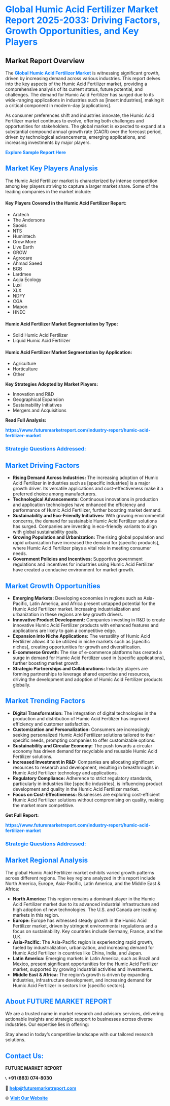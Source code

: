 <h1 style="color: #007BFF;">Global Humic Acid Fertilizer Market Report 2025-2033: Driving Factors, Growth Opportunities, and Key Players</h1>

<section id="overview">
<h2>Market Report Overview</h2>
<p>The <a href="https://www.futuremarketreport.com/industry-report/humic-acid-fertilizer-market" style="color: #007BFF; text-decoration: none;"><strong>Global Humic Acid Fertilizer Market</strong></a> is witnessing significant growth, driven by increasing demand across various industries. This report delves into the key aspects of the Humic Acid Fertilizer market, providing a comprehensive analysis of its current status, future potential, and challenges. The demand for Humic Acid Fertilizer has surged due to its wide-ranging applications in industries such as [insert industries], making it a critical component in modern-day [applications].</p>
<p>As consumer preferences shift and industries innovate, the Humic Acid Fertilizer market continues to evolve, offering both challenges and opportunities for stakeholders. The global market is expected to expand at a substantial compound annual growth rate (CAGR) over the forecast period, driven by technological advancements, emerging applications, and increasing investments by major players.</p>
</section>

<section id="overview">
<p><a href="https://www.futuremarketreport.com/request-sample/reportId=106048" style="color: #007BFF; text-decoration: none;"><strong>Explore Sample Report Here</strong></a></p>
</section>

<section id="key-players">
<h2 style="color: #007BFF;">Market Key Players Analysis</h2>
<p>The Humic Acid Fertilizer market is characterized by intense competition among key players striving to capture a larger market share. Some of the leading companies in the market include:</p>
<h4>Key Players Covered in the Humic Acid Fertilizer Report:</h4>
<ul><li>Arctech</li><li>The Andersons</li><li>Saosis</li><li>NTS</li><li>Humintech</li><li>Grow More</li><li>Live Earth</li><li>GROW</li><li>Agrocare</li><li>Ahmad Saeed</li><li>BGB</li><li>Lardmee</li><li>Aojia Ecology</li><li>Luxi</li><li>XLX</li><li>NDFY</li><li>CGA</li><li>Mapon</li><li>HNEC</li></ul>
<h4>Humic Acid Fertilizer Market Segmentation by Type:</h4>
<ul><li>Solid Humic Acid Fertilizer</li><li>Liquid Humic Acid Fertilizer</li></ul>

<h4>Humic Acid Fertilizer Market Segmentation by Application:</h4>
<ul><li>Agriculture</li><li>Horticulture</li><li>Other</li></ul>
<p><strong>Key Strategies Adopted by Market Players:</strong></p>
<ul>
<li>Innovation and R&D</li>
<li>Geographical Expansion</li>
<li>Sustainability Initiatives</li>
<li>Mergers and Acquisitions</li>
</ul>
</section>

<section>
<p><strong>Read Full Analysis: </strong></p><a href="https://www.futuremarketreport.com/industry-report/humic-acid-fertilizer-market" style="color: #007BFF; text-decoration: none;"><strong>https://www.futuremarketreport.com/industry-report/humic-acid-fertilizer-market</strong></a>
<h3 style="color: #007BFF;">Strategic Questions Addressed:</h3>
</section>

<section id="driving-factors">
<h2 style="color: #007BFF;">Market Driving Factors</h2>
<ul>
<li><strong>Rising Demand Across Industries:</strong> The increasing adoption of Humic Acid Fertilizer in industries such as [specific industries] is a major growth driver. Its versatile applications and cost-effectiveness make it a preferred choice among manufacturers.</li>
<li><strong>Technological Advancements:</strong> Continuous innovations in production and application technologies have enhanced the efficiency and performance of Humic Acid Fertilizer, further boosting market demand.</li>
<li><strong>Sustainability and Eco-Friendly Initiatives:</strong> With growing environmental concerns, the demand for sustainable Humic Acid Fertilizer solutions has surged. Companies are investing in eco-friendly variants to align with global sustainability goals.</li>
<li><strong>Growing Population and Urbanization:</strong> The rising global population and rapid urbanization have increased the demand for [specific products], where Humic Acid Fertilizer plays a vital role in meeting consumer needs.</li>
<li><strong>Government Policies and Incentives:</strong> Supportive government regulations and incentives for industries using Humic Acid Fertilizer have created a conducive environment for market growth.</li>
</ul>
</section>

<section id="growth-opportunities">
<h2 style="color: #007BFF;">Market Growth Opportunities</h2>
<ul>
<li><strong>Emerging Markets:</strong> Developing economies in regions such as Asia-Pacific, Latin America, and Africa present untapped potential for the Humic Acid Fertilizer market. Increasing industrialization and urbanization in these regions are key growth drivers.</li>
<li><strong>Innovative Product Development:</strong> Companies investing in R&D to create innovative Humic Acid Fertilizer products with enhanced features and applications are likely to gain a competitive edge.</li>
<li><strong>Expansion into Niche Applications:</strong> The versatility of Humic Acid Fertilizer allows it to be utilized in niche markets such as [specific niches], creating opportunities for growth and diversification.</li>
<li><strong>E-commerce Growth:</strong> The rise of e-commerce platforms has created a surge in demand for Humic Acid Fertilizer used in [specific applications], further boosting market growth.</li>
<li><strong>Strategic Partnerships and Collaborations:</strong> Industry players are forming partnerships to leverage shared expertise and resources, driving the development and adoption of Humic Acid Fertilizer products globally.</li>
</ul>
</section>

<section id="trending-factors">
<h2 style="color: #007BFF;">Market Trending Factors</h2>
<ul>
<li><strong>Digital Transformation:</strong> The integration of digital technologies in the production and distribution of Humic Acid Fertilizer has improved efficiency and customer satisfaction.</li>
<li><strong>Customization and Personalization:</strong> Consumers are increasingly seeking personalized Humic Acid Fertilizer solutions tailored to their specific needs, prompting companies to offer customizable options.</li>
<li><strong>Sustainability and Circular Economy:</strong> The push towards a circular economy has driven demand for recyclable and reusable Humic Acid Fertilizer solutions.</li>
<li><strong>Increased Investment in R&D:</strong> Companies are allocating significant resources to research and development, resulting in breakthroughs in Humic Acid Fertilizer technology and applications.</li>
<li><strong>Regulatory Compliance:</strong> Adherence to strict regulatory standards, particularly in industries like [specific industries], is influencing product development and quality in the Humic Acid Fertilizer market.</li>
<li><strong>Focus on Cost-Effectiveness:</strong> Businesses are exploring cost-efficient Humic Acid Fertilizer solutions without compromising on quality, making the market more competitive.</li>
</ul>
</section>

<section>
<p><strong>Get Full Report: </strong></p><a href="https://www.futuremarketreport.com/industry-report/humic-acid-fertilizer-market" style="color: #007BFF; text-decoration: none;"><strong>https://www.futuremarketreport.com/industry-report/humic-acid-fertilizer-market</strong></a>
<h3 style="color: #007BFF;">Strategic Questions Addressed:</h3>
</section>


<section id="regional-analysis">
<h2 style="color: #007BFF;">Market Regional Analysis</h2>
<p>The global Humic Acid Fertilizer market exhibits varied growth patterns across different regions. The key regions analyzed in this report include North America, Europe, Asia-Pacific, Latin America, and the Middle East & Africa:</p>
<ul>
<li><strong>North America:</strong> This region remains a dominant player in the Humic Acid Fertilizer market due to its advanced industrial infrastructure and high adoption of new technologies. The U.S. and Canada are leading markets in this region.</li>
<li><strong>Europe:</strong> Europe has witnessed steady growth in the Humic Acid Fertilizer market, driven by stringent environmental regulations and a focus on sustainability. Key countries include Germany, France, and the U.K.</li>
<li><strong>Asia-Pacific:</strong> The Asia-Pacific region is experiencing rapid growth, fueled by industrialization, urbanization, and increasing demand for Humic Acid Fertilizer in countries like China, India, and Japan.</li>
<li><strong>Latin America:</strong> Emerging markets in Latin America, such as Brazil and Mexico, present significant opportunities for the Humic Acid Fertilizer market, supported by growing industrial activities and investments.</li>
<li><strong>Middle East & Africa:</strong> The region’s growth is driven by expanding industries, infrastructure development, and increasing demand for Humic Acid Fertilizer in sectors like [specific sectors].</li>
</ul>
</section>

<footer>
<h2 style="color: #007BFF;">About FUTURE MARKET REPORT</h2>
<p>We are a trusted name in market research and advisory services, delivering actionable insights and strategic support to businesses across diverse industries. Our expertise lies in offering:</p>

<p>Stay ahead in today’s competitive landscape with our tailored research solutions.</p>

<h2 style="color: #007BFF;">Contact Us:</h2>
<p><strong>FUTURE MARKET REPORT</strong></p>
<p>📞 <strong>+91 (883) 074-8030</strong></p>
<p>📧 <strong><a href="mailto:help@futuremarketreport.com" style="color: #007BFF;">help@futuremarketreport.com</a></strong></p>
<p>🌐 <strong><a href="https://www.futuremarketreport.com/" style="color: #007BFF;">Visit Our Website</a></strong></p>
</footer>